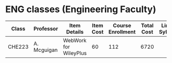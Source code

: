 
# ENG classes (Engineering Faculty)


| Class | Professor | Item Details | Item Cost | Course Enrollment | Total Cost |Link to Syllabus|
|-------|-----------|--------------| --------- | ----------------- | ---------- | -------------- | 
| CHE223| A. Mcguigan| WebWork for WileyPlus | 60 | 112 | 6720 | |



